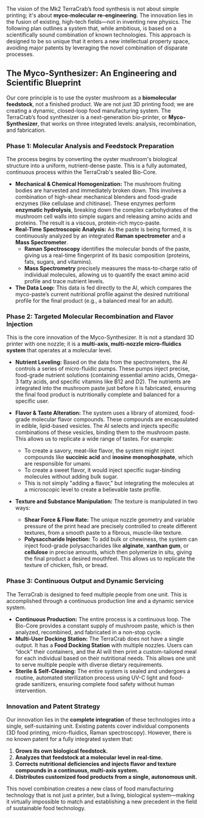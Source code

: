 The vision of the Mk2 TerraCrab’s food synthesis is not about simple printing; it's about **myco-molecular re-engineering**. The innovation lies in the fusion of existing, high-tech fields—not in inventing new physics. The following plan outlines a system that, while ambitious, is based on a scientifically sound combination of known technologies. This approach is designed to be so unique that it enters a new intellectual property space, avoiding major patents by leveraging the novel combination of disparate processes.

## The Myco-Synthesizer: An Engineering and Scientific Blueprint

Our core principle is to use the oyster mushroom as a **biomolecular feedstock**, not a finished product. We are not just 3D printing food; we are creating a dynamic, closed-loop food manufacturing system. The TerraCrab’s food synthesizer is a next-generation bio-printer, or **Myco-Synthesizer**, that works on three integrated levels: analysis, recombination, and fabrication.

### Phase 1: Molecular Analysis and Feedstock Preparation

The process begins by converting the oyster mushroom's biological structure into a uniform, nutrient-dense paste. This is a fully automated, continuous process within the TerraCrab's sealed Bio-Core.

* **Mechanical & Chemical Homogenization:** The mushroom fruiting bodies are harvested and immediately broken down. This involves a combination of high-shear mechanical blenders and food-grade enzymes (like cellulase and chitinase). These enzymes perform **enzymatic hydrolysis**, breaking down the complex carbohydrates of the mushroom cell walls into simple sugars and releasing amino acids and proteins. The result is a viscous, protein-rich myco-paste.
* **Real-Time Spectroscopic Analysis:** As the paste is being formed, it is continuously analyzed by an integrated **Raman spectrometer** and a **Mass Spectrometer**.
    * **Raman Spectroscopy** identifies the molecular bonds of the paste, giving us a real-time fingerprint of its basic composition (proteins, fats, sugars, and vitamins).
    * **Mass Spectrometry** precisely measures the mass-to-charge ratio of individual molecules, allowing us to quantify the exact amino acid profile and trace nutrient levels.
* **The Data Loop:** This data is fed directly to the AI, which compares the myco-paste’s current nutritional profile against the desired nutritional profile for the final product (e.g., a balanced meal for an adult).

### Phase 2: Targeted Molecular Recombination and Flavor Injection

This is the core innovation of the Myco-Synthesizer. It is not a standard 3D printer with one nozzle; it is a **multi-axis, multi-nozzle micro-fluidics system** that operates at a molecular level.

* **Nutrient Leveling:** Based on the data from the spectrometers, the AI controls a series of micro-fluidic pumps. These pumps inject precise, food-grade nutrient solutions (containing essential amino acids, Omega-3 fatty acids, and specific vitamins like B12 and D2). The nutrients are integrated into the mushroom paste just before it is fabricated, ensuring the final food product is nutritionally complete and balanced for a specific user.
* **Flavor & Taste Alteration:** The system uses a library of atomized, food-grade molecular flavor compounds. These compounds are encapsulated in edible, lipid-based vesicles. The AI selects and injects specific combinations of these vesicles, binding them to the mushroom paste. This allows us to replicate a wide range of tastes. For example:
    * To create a savory, meat-like flavor, the system might inject compounds like **succinic acid** and **inosine monophosphate**, which are responsible for umami.
    * To create a sweet flavor, it would inject specific sugar-binding molecules without adding bulk sugar.
    * This is not simply "adding a flavor," but integrating the molecules at a microscopic level to create a believable taste profile.

* **Texture and Substance Manipulation:** The texture is manipulated in two ways:
    * **Shear Force & Flow Rate:** The unique nozzle geometry and variable pressure of the print head are precisely controlled to create different textures, from a smooth paste to a fibrous, muscle-like texture.
    * **Polysaccharide Injection:** To add bulk or chewiness, the system can inject food-grade polysaccharides like **alginate**, **xanthan gum**, or **cellulose** in precise amounts, which then polymerize in situ, giving the final product a desired mouthfeel. This allows us to replicate the texture of chicken, fish, or bread.

### Phase 3: Continuous Output and Dynamic Servicing

The TerraCrab is designed to feed multiple people from one unit. This is accomplished through a continuous production line and a dynamic service system.

* **Continuous Production:** The entire process is a continuous loop. The Bio-Core provides a constant supply of mushroom paste, which is then analyzed, recombined, and fabricated in a non-stop cycle.
* **Multi-User Docking Station:** The TerraCrab does not have a single output. It has a **Food Docking Station** with multiple nozzles. Users can “dock” their containers, and the AI will then print a custom-tailored meal for each individual based on their nutritional needs. This allows one unit to serve multiple people with diverse dietary requirements.
* **Sterile & Self-Cleaning:** The entire system is sealed and undergoes a routine, automated sterilization process using UV-C light and food-grade sanitizers, ensuring complete food safety without human intervention.

### Innovation and Patent Strategy

Our innovation lies in the **complete integration** of these technologies into a single, self-sustaining unit. Existing patents cover individual components (3D food printing, micro-fluidics, Raman spectroscopy). However, there is no known patent for a fully integrated system that:
1.  **Grows its own biological feedstock.**
2.  **Analyzes that feedstock at a molecular level in real-time.**
3.  **Corrects nutritional deficiencies and injects flavor and texture compounds in a continuous, multi-axis system.**
4.  **Distributes customized food products from a single, autonomous unit.**

This novel combination creates a new class of food manufacturing technology that is not just a printer, but a living, biological system—making it virtually impossible to match and establishing a new precedent in the field of sustainable food technology.
